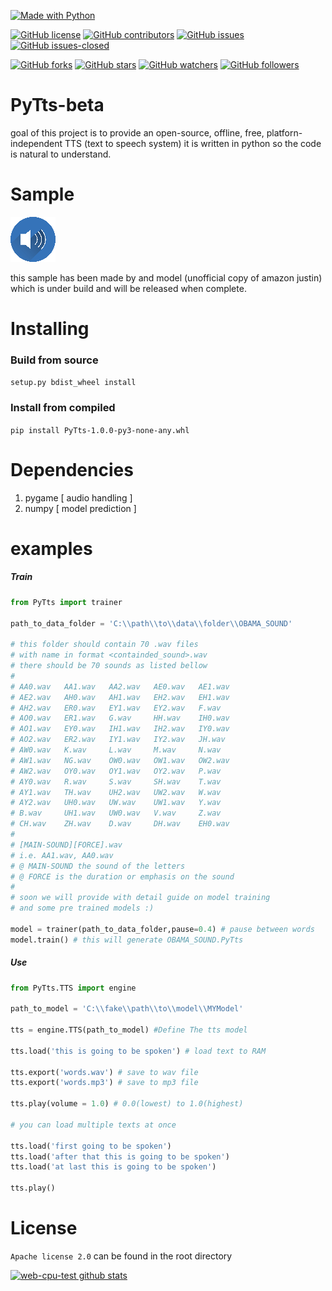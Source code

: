 [![Made with Python](https://img.shields.io/badge/Made%20with-Python-orange?style=for-the-badge&logo=Python)](https://www.python.org/)

[![GitHub license](https://img.shields.io/github/license/web-cpu-test/PyTts-beta.svg)](https://github.com/web-cpu-test/PyTts-beta/blob/master/LICENSE)
[![GitHub contributors](https://img.shields.io/github/contributors/web-cpu-test/PyTts-beta.svg)](https://GitHub.com/web-cpu-test/PyTts-beta/graphs/contributors/)
[![GitHub issues](https://img.shields.io/github/issues/web-cpu-test/PyTts-beta.svg)](https://GitHub.com/web-cpu-test/PyTts-beta/issues/)
[![GitHub issues-closed](https://img.shields.io/github/issues-closed/web-cpu-test/PyTts-beta.svg)](https://GitHub.com/web-cpu-test/PyTts-beta/issues?q=is%3Aissue+is%3Aclosed)

[![GitHub forks](https://img.shields.io/github/forks/web-cpu-test/PyTts-beta.svg?style=social&label=Fork&maxAge=2592000)](https://GitHub.com/web-cpu-test/PyTts-beta/network/)
[![GitHub stars](https://img.shields.io/github/stars/web-cpu-test/PyTts-beta.svg?style=social&label=Star&maxAge=2592000)](https://GitHub.com/web-cpu-test/PyTts-beta/stargazers/)
[![GitHub watchers](https://img.shields.io/github/watchers/web-cpu-test/PyTts-beta.svg?style=social&label=Watch&maxAge=2592000)](https://GitHub.com/web-cpu-test/PyTts-beta/watchers/)
[![GitHub followers](https://img.shields.io/github/followers/web-cpu-test.svg?style=social&label=Follow&maxAge=2592000)](https://github.com/web-cpu-test?tab=followers)


# PyTts-beta #
goal of this project is to provide an open-source, offline, free, platforn-independent TTS (text to speech system)
it is written in python so the code is natural to understand.

# Sample #

[![](https://raw.githubusercontent.com/web-cpu-test/PyTts-beta/main/audio.png)](http://webcputestexample.pythonanywhere.com/example.mp3)


this sample has been made by and model (unofficial copy of amazon justin) which is under build and will be released when complete.

# Installing #
###  Build from source ###
```setup.py bdist_wheel install```

### Install from compiled ###
```pip install PyTts-1.0.0-py3-none-any.whl```


# Dependencies #
1. pygame [ audio handling   ]
1. numpy  [ model prediction ]

# examples #


##### Train #####
```python
from PyTts import trainer

path_to_data_folder = 'C:\\path\\to\\data\\folder\\OBAMA_SOUND'

# this folder should contain 70 .wav files
# with name in format <containded_sound>.wav
# there should be 70 sounds as listed bellow
#
# AA0.wav   AA1.wav   AA2.wav   AE0.wav   AE1.wav
# AE2.wav   AH0.wav   AH1.wav   EH2.wav   EH1.wav  
# AH2.wav   ER0.wav   EY1.wav   EY2.wav   F.wav  
# AO0.wav   ER1.wav   G.wav     HH.wav    IH0.wav  
# AO1.wav   EY0.wav   IH1.wav   IH2.wav   IY0.wav  
# AO2.wav   ER2.wav   IY1.wav   IY2.wav   JH.wav  
# AW0.wav   K.wav     L.wav     M.wav     N.wav  
# AW1.wav   NG.wav    OW0.wav   OW1.wav   OW2.wav  
# AW2.wav   OY0.wav   OY1.wav   OY2.wav   P.wav  
# AY0.wav   R.wav     S.wav     SH.wav    T.wav  
# AY1.wav   TH.wav    UH2.wav   UW2.wav   W.wav  
# AY2.wav   UH0.wav   UW.wav    UW1.wav   Y.wav  
# B.wav     UH1.wav   UW0.wav   V.wav     Z.wav  
# CH.wav    ZH.wav    D.wav     DH.wav    EH0.wav   
#
# [MAIN-SOUND][FORCE].wav
# i.e. AA1.wav, AA0.wav
# @ MAIN-SOUND the sound of the letters
# @ FORCE is the duration or emphasis on the sound
#
# soon we will provide with detail guide on model training
# and some pre trained models :)

model = trainer(path_to_data_folder,pause=0.4) # pause between words
model.train() # this will generate OBAMA_SOUND.PyTts
```


##### Use #####

```python
from PyTts.TTS import engine

path_to_model = 'C:\\fake\\path\\to\\model\\MYModel'

tts = engine.TTS(path_to_model) #Define The tts model

tts.load('this is going to be spoken') # load text to RAM

tts.export('words.wav') # save to wav file
tts.export('words.mp3') # save to mp3 file

tts.play(volume = 1.0) # 0.0(lowest) to 1.0(highest)

# you can load multiple texts at once

tts.load('first going to be spoken')
tts.load('after that this is going to be spoken')
tts.load('at last this is going to be spoken')

tts.play()
```

# License #
```Apache license 2.0``` can be found in the root directory



[![web-cpu-test github stats](https://github-readme-stats.vercel.app/api?username=web-cpu-test)](https://github.com/web-cpu-test)
